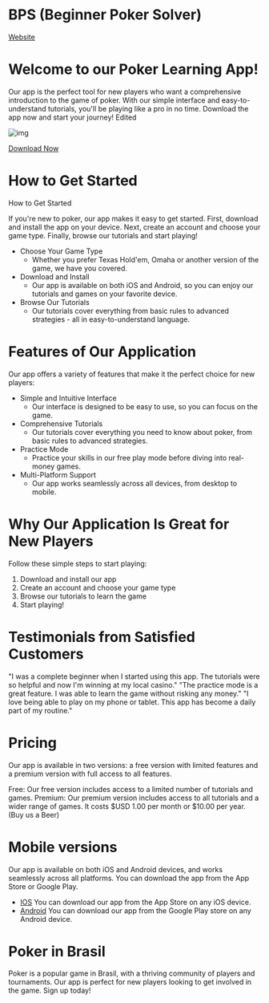 # BPS (Beginner Poker Solver)

[Website](https://gamma.app/docs/Welcome-to-our-Poker-Learning-App-6mx320d1wzfl2r6)

Welcome to our Poker Learning App!
===============================================

Our app is the perfect tool for new players who want a comprehensive introduction to the game of poker. With our simple interface and easy-to-understand tutorials, you'll be playing like a pro in no time. Download the app now and start your journey!
Edited


![img](https://github.com/beginner-poker-solver/.github/blob/main/profile/assets/a.png?raw=true)

<!-- TBD -->
[Download Now](http://www.bps.com/signup)

How to Get Started
==================

How to Get Started

If you're new to poker, our app makes it easy to get started. First, download and install the app on your device. Next, create an account and choose your game type. Finally, browse our tutorials and start playing!

- Choose Your Game Type
  - Whether you prefer Texas Hold'em, Omaha or another version of the game, we have you covered.
- Download and Install
  - Our app is available on both iOS and Android, so you can enjoy our tutorials and games on your favorite device.
- Browse Our Tutorials
  - Our tutorials cover everything from basic rules to advanced strategies - all in easy-to-understand language.

Features of Our Application
===========================

Our app offers a variety of features that make it the perfect choice for new players:

- Simple and Intuitive Interface
  - Our interface is designed to be easy to use, so you can focus on the game.
- Comprehensive Tutorials
  - Our tutorials cover everything you need to know about poker, from basic rules to advanced strategies.
- Practice Mode
  - Practice your skills in our free play mode before diving into real-money games.
- Multi-Platform Support
  - Our app works seamlessly across all devices, from desktop to mobile.

Why Our Application Is Great for New Players
============================================

Follow these simple steps to start playing:

1. Download and install our app
2. Create an account and choose your game type
3. Browse our tutorials to learn the game
4. Start playing!

Testimonials from Satisfied Customers
=====================================

"I was a complete beginner when I started using this app. The tutorials were so helpful and now I'm winning at my local casino."
"The practice mode is a great feature. I was able to learn the game without risking any money."
"I love being able to play on my phone or tablet. This app has become a daily part of my routine."

Pricing
=======

Our app is available in two versions: a free version with limited features and a premium version with full access to all features.

Free: Our free version includes access to a limited number of tutorials and games.
Premium: Our premium version includes access to all tutorials and a wider range of games. It costs $USD 1.00 per month or $10.00 per year. (Buy us a Beer)

Mobile versions
===============

Our app is available on both iOS and Android devices, and works seamlessly across all platforms. You can download the app from the App Store or Google Play.

- [IOS](app_store) You can download our app from the App Store on any iOS device.
- [Android](g_play) You can download our app from the Google Play store on any Android device.

Poker in Brasil
===============

Poker is a popular game in Brasil, with a thriving community of players and tournaments. Our app is perfect for new players looking to get involved in the game. Sign up today!
